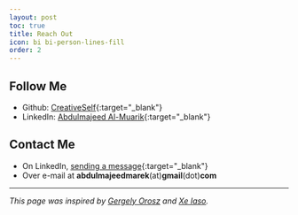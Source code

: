 ```yaml
---
layout: post
toc: true
title: Reach Out
icon: bi bi-person-lines-fill
order: 2
---
```


## Follow Me

* Github: [CreativeSelf](https://github.com/CreativeSelf0){:target="_blank"}
* LinkedIn: [Abdulmajeed Al-Muarik](https://linkedin.com/in/abdulmajed-almarek){:target="_blank"}
## Contact Me

* On LinkedIn, [sending a message](https://linkedin.com/in/abdulmajed-almarek){:target="_blank"}
* Over e-mail at **abdulmajeedmarek**(at)**gmail**(dot)**com**

---
*This page was inspired by [Gergely Orosz](https://blog.pragmaticengineer.com/scoop/) and [Xe Iaso](https://xeiaso.net/contact).*
